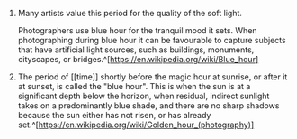 1. Many artists value this period for the quality of the soft light.
   
   Photographers use blue hour for the tranquil mood it sets. When photographing during blue hour it can be favourable to capture subjects that have artificial light sources, such as buildings, monuments, cityscapes, or bridges.^[https://en.wikipedia.org/wiki/Blue_hour]
2. The period of [[time]] shortly before the magic hour at sunrise, or after it at sunset, is called the "blue hour". This is when the sun is at a significant depth below the horizon, when residual, indirect sunlight takes on a predominantly blue shade, and there are no sharp shadows because the sun either has not risen, or has already set.^[https://en.wikipedia.org/wiki/Golden_hour_(photography)]